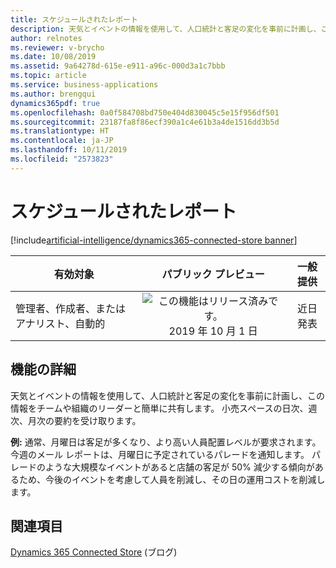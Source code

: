 ```yaml
---
title: スケジュールされたレポート
description: 天気とイベントの情報を使用して、人口統計と客足の変化を事前に計画し、この情報をチームや組織のリーダーと簡単に共有します。 小売スペースの日次、週次、月次の要約を受け取ります。
author: relnotes
ms.reviewer: v-brycho
ms.date: 10/08/2019
ms.assetid: 9a64278d-615e-e911-a96c-000d3a1c7bbb
ms.topic: article
ms.service: business-applications
ms.author: brengqui
dynamics365pdf: true
ms.openlocfilehash: 0a0f584708bd750e404d830045c5e15f956df501
ms.sourcegitcommit: 23187fa8f86ecf390a1c4e61b3a4de1516dd3b5d
ms.translationtype: HT
ms.contentlocale: ja-JP
ms.lasthandoff: 10/11/2019
ms.locfileid: "2573823"
---
```

# <a name="scheduled-reports"></a>スケジュールされたレポート
[!include[artificial-intelligence/dynamics365-connected-store banner](../includes/artificial-intelligence/dynamics365-connected-store.md)]

| 有効対象    |  パブリック プレビュー | 一般提供 | 
| ---------- | :----------: |:----------: |
|管理者、作成者、またはアナリスト、自動的|![この機能はリリース済みです。](/dynamics365-release-plan/media/green-checkmark.png "この機能はリリース済みです。") 2019 年 10 月 1 日| 近日発表|






## <a name="feature-details"></a>機能の詳細
<!--feature detail start -->
天気とイベントの情報を使用して、人口統計と客足の変化を事前に計画し、この情報をチームや組織のリーダーと簡単に共有します。 小売スペースの日次、週次、月次の要約を受け取ります。 

**例:** 通常、月曜日は客足が多くなり、より高い人員配置レベルが要求されます。 今週のメール レポートは、月曜日に予定されているパレードを通知します。 パレードのような大規模なイベントがあると店舗の客足が 50% 減少する傾向があるため、今後のイベントを考慮して人員を削減し、その日の運用コストを削減します。
<!--feature detail end -->










## <a name="see-also"></a>関連項目

[Dynamics 365 Connected Store](https://community.dynamics.com/365/connectedstore/) (ブログ)
